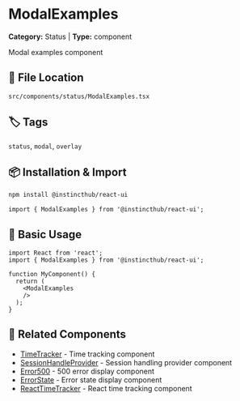 # ModalExamples

**Category:** Status | **Type:** component

Modal examples component

## 📁 File Location

`src/components/status/ModalExamples.tsx`

## 🏷️ Tags

`status`, `modal`, `overlay`

## 📦 Installation & Import

```bash
npm install @instincthub/react-ui
```

```tsx
import { ModalExamples } from '@instincthub/react-ui';
```

## 🚀 Basic Usage

```tsx
import React from 'react';
import { ModalExamples } from '@instincthub/react-ui';

function MyComponent() {
  return (
    <ModalExamples
    />
  );
}
```

## 🔗 Related Components

- [TimeTracker](./TimeTracker.md) - Time tracking component
- [SessionHandleProvider](./SessionHandleProvider.md) - Session handling provider component
- [Error500](./Error500.md) - 500 error display component
- [ErrorState](./ErrorState.md) - Error state display component
- [ReactTimeTracker](./ReactTimeTracker.md) - React time tracking component

